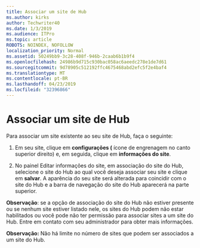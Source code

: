 ```yaml
---
title: Associar um site de Hub
ms.author: kirks
author: Techwriter40
ms.date: 1/3/2019
ms.audience: ITPro
ms.topic: article
ROBOTS: NOINDEX, NOFOLLOW
localization_priority: Normal
ms.assetid: 50249bb9-3c28-408f-946b-2caab6b1b9f4
ms.openlocfilehash: 24986b9d715c930bac058ac6aeedc278e1de7d61
ms.sourcegitcommit: 9d78905c512192ffc4675468abd2efc5f2e4baf4
ms.translationtype: MT
ms.contentlocale: pt-BR
ms.lasthandoff: 04/23/2019
ms.locfileid: "32396866"
---
```

# <a name="associate-a-hub-site"></a>Associar um site de Hub

Para associar um site existente ao seu site de Hub, faça o seguinte:
  
1. Em seu site, clique em **configurações (** ícone de engrenagem no canto superior direito) e, em seguida, clique em **informações do site**. 
    
2. No painel Editar informações do site, em associação do site do Hub, selecione o site do Hub ao qual você deseja associar seu site e clique em **salvar**. A aparência do seu site será alterada para coincidir com o site do Hub e a barra de navegação do site do Hub aparecerá na parte superior. 
    
 **Observação**: se a opção de associação do site do Hub não estiver presente ou se nenhum site estiver listado nele, os sites do Hub podem não estar habilitados ou você pode não ter permissão para associar sites a um site do Hub. Entre em contato com seu administrador para obter mais informações. 
  
 **Observação:** Não há limite no número de sites que podem ser associados a um site do Hub. 
  

